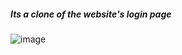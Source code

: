 ##### Its a clone of the website's login page


![image](https://github.com/dagweg/ChatGPT/assets/90281138/a119fd7e-b60c-4409-83f6-ecd4e8d736ec)
